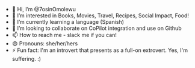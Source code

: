 - 👋 Hi, I’m @7osinOmolewu
- 👀 I’m interested in Books, Movies, Travel, Recipes, Social Impact, Food! 
- 🌱 I’m currently learning a language (Spanish)
- 💞️ I’m looking to collaborate on CoPilot integration and use on Github
- 📫 How to reach me - slack me if you can!
- 😄 Pronouns: she/her/hers
- ⚡ Fun fact: I'm an introvert that presents as a full-on extrovert. Yes, I'm suffering. :)

<!---
7osinOmolewu/7osinOmolewu is a ✨ special ✨ repository because its `README.md` (this file) appears on your GitHub profile.
You can click the Preview link to take a look at your changes.
--->

